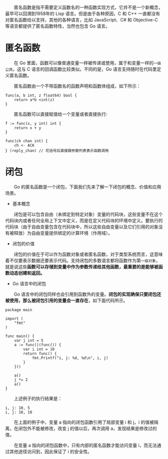 　　匿名函数是指不需要定义函数名的一种函数实现方式，它并不是一个新概念，最早可以回溯到1958年的 Lisp 语言。但是由于各种原因，C 和 C++ 一直都没有对匿名函数给以支持，其他的各种语言，比如 JavaScript、C# 和 Objective-C 等语言都提供了匿名函数特性，当然也包含 Go 语言。

# 匿名函数

　　在 Go 里面，函数可以像普通变量一样被传递或使用，属于和变量一样的`一级公民`，这与 C 语言的回调函数比较类似。不同的是，Go 语言支持随时在代码里定义匿名函数。

　　匿名函数由一个不带函数名的函数声明和函数体组成，如下所示：

```
func(a, b int, z float64) bool {
	return a*b <int(z)
}
```

　　匿名函数可以直接赋值给一个变量或者直接执行:

```
f := func(x, y int) int {
	return x + y
}

func(ch chan int) {
	ch <- ACK
} (reply_chan) // 花括号后直接跟参数列表表示函数调用
```

# 闭包

　　Go 的匿名函数是一个闭包，下面我们先来了解一下闭包的概念、价值和应用场景。

* 基本概念

　　闭包是可以包含自由（未绑定到特定对象）变量的代码块，这些变量不在这个代码块内或者任何全局上下文中定义，而是在定义代码块的环境中定义。要执行的代码块（由于自由变量包含在代码块中，所以这些自由变量以及它们引用的对象没有被释放）为自由变量提供绑定的计算环境（作用域）。

* 闭包的价值

　　闭包的价值在于可以作为函数对象或者匿名函数，对于类型系统而言，这意味着不仅要表示数据还要表示代码。支持闭包的多数语言都将函数作为第`一级对象`，就是说这些**函数可以存储到变量中作为参数传递给其他函数，最重要的是能够被函数动态创建和返回。**

* Go 语言中的闭包

　　Go 语言中的闭包同样也会引用到函数外的变量。**闭包的实现确保只要闭包还被使用，那么被闭包引用的变量会一直存在**，如下面代码所示。

```
package main

import (
	"fmt"
)

func main() {
	var j int = 5
	a := func()(func()) {
		var i int = 10
		return func() {
			fmt.Printf("i, j: %d, %d\n", i, j)
		}
	}()
	
	a()
	j *= 2
	a()
}
```

　　上述例子的执行结果是：

```
i, j: 10, 5
i, j: 10, 10
```

　　在上面的例子中，变量 a 指向的闭包函数引用了局部变量 i 和 j，i 的值被隔离，在闭包外不能被修改，改变 j 的值以后，再次调用 a，发现结果是修改过的值。

　　在变量 a 指向的闭包函数中，只有内部的匿名函数才能访问变量 i，而无法通过其他途径访问到，因此保证了 i 的安全性。

